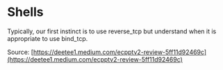 # Shells

Typically, our first instinct is to use reverse\_tcp but understand when it is appropriate to use bind\_tcp.

Source: [https://deetee1.medium.com/ecpptv2-review-5ff11d92469c](https://deetee1.medium.com/ecpptv2-review-5ff11d92469c)

